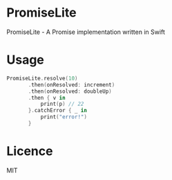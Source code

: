 # PromiseLite

PromiseLite - A Promise implementation written in Swift

# Usage
``` swift
PromiseLite.resolve(10)
       .then(onResolved: increment)
       .then(onResolved: doubleUp)
       .then { v in
           print(p) // 22
       }.catchError { _ in
           print("error!")
       }
```

# Licence
MIT
